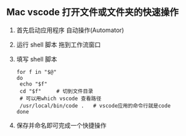## Mac vscode 打开文件或文件夹的快速操作

1. 首先启动应用程序 自动操作(Automator)

2. 运行 shell 脚本 拖到工作流窗口

3. 填写 shell 脚本

   ```shell
   for f in "$@"
   do
   	echo "$f"
   	cd "$f"		# 切到文件目录
   	# 可以用which vscode 查看路径
   	/usr/local/bin/code .	# vscode应用的命令行就是code
   done
   ```

4. 保存并命名即可完成一个快捷操作

